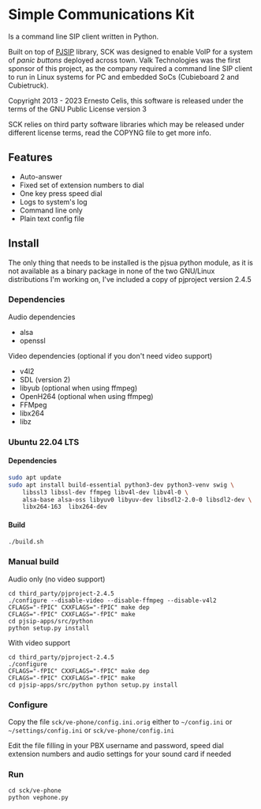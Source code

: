 # Simple Communications Kit

Is a command line SIP client written in Python.

Built on top of [PJSIP](https://www.pjsip.org/) library, SCK was designed to
enable VoIP for a system of _panic buttons_ deployed across
town. Valk Technologies was the first sponsor of this project, as the company required a
command line SIP client to run in Linux
systems for PC and embedded SoCs (Cubieboard 2 and Cubietruck).

Copyright 2013 - 2023 Ernesto Celis, this software is released under the
terms of the GNU Public License version 3

SCK relies on third party software libraries which may be released
under different license terms, read the COPYNG file to get more info.


## Features

* Auto-answer
* Fixed set of extension numbers to dial
* One key press speed dial
* Logs to system's log
* Command line only
* Plain text config file


## Install

The only thing that needs to be installed is the pjsua python module, as
it is not available as a binary package in none of the two GNU/Linux
distributions I'm working on, I've included a copy of pjproject
version 2.4.5

### Dependencies

Audio dependencies

* alsa
* openssl

Video dependencies (optional if you don't need video support)

* v4l2
* SDL (version 2)
* libyub (optional when using ffmpeg)
* OpenH264 (optional when using ffmpeg)
* FFMpeg
* libx264
* libz

### Ubuntu 22.04 LTS

#### Dependencies

```bash
sudo apt update
sudo apt install build-essential python3-dev python3-venv swig \
    libssl3 libssl-dev ffmpeg libv4l-dev libv4l-0 \
    alsa-base alsa-oss libyuv0 libyuv-dev libsdl2-2.0-0 libsdl2-dev \
    libx264-163  libx264-dev
```

#### Build

```bash
./build.sh
```
### Manual build

Audio only (no video support)


    cd third_party/pjproject-2.4.5
    ./configure --disable-video --disable-ffmpeg --disable-v4l2
    CFLAGS="-fPIC" CXXFLAGS="-fPIC" make dep
    CFLAGS="-fPIC" CXXFLAGS="-fPIC" make
    cd pjsip-apps/src/python
    python setup.py install


With video support


    cd third_party/pjproject-2.4.5
    ./configure
    CFLAGS="-fPIC" CXXFLAGS="-fPIC" make dep
    CFLAGS="-fPIC" CXXFLAGS="-fPIC" make
    cd pjsip-apps/src/python python setup.py install


### Configure

Copy the file `sck/ve-phone/config.ini.orig` either to `~/config.ini` or
`~/settings/config.ini` or `sck/ve-phone/config.ini`

Edit the file filling in your PBX username and password, speed dial
extension numbers and audio settings for your sound card if needed


### Run


    cd sck/ve-phone
    python vephone.py
